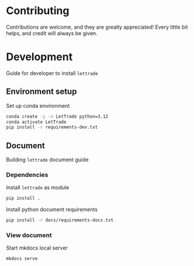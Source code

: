 # Contributing

Contributions are welcome, and they are greatly appreciated! Every little bit helps, and credit will always be given.

# Development

Guide for developer to install `lettrade`

## Environment setup

Set up conda environment

```sh
conda create -y -n LetTrade python=3.12
conda activate LetTrade
pip install -r requirements-dev.txt
```

## Document

Building `lettrade` document guide

### Dependencies

Install `lettrade` as module

```bash
pip install .
```

Install python document requirements

```bash
pip install -r docs/requirements-docs.txt
```

### View document

Start mkdocs local server

```bash
mkdocs serve
```
